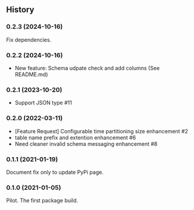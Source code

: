 ## History

### 0.2.3 (2024-10-16)

Fix dependencies.

### 0.2.2 (2024-10-16)

- New feature: Schema udpate check and add columns (See README.md)

### 0.2.1 (2023-10-20)

- Support JSON type #11

### 0.2.0 (2022-03-11)

- [Feature Request] Configurable time partitioning size enhancement #2
- table name prefix and extention enhancement #6
- Need cleaner invalid schema messaging enhancement #8

### 0.1.1 (2021-01-19)

Document fix only to update PyPi page.

### 0.1.0 (2021-01-05)

Pilot. The first package build.


